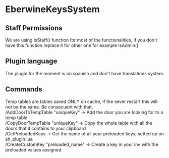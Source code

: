 # EberwineKeysSystem
## Staff Permissions
We are using IsStaff() function for most of the functionalities, if you don't have this function replace it for other one for example IsAdmin()

## Plugin language
The plugin for the moment is on spanish and don't have translations system.

## Commands
Temp tables are tables saved ONLY on cache, if the sever restart this will not be the same. Be consecuent with that.\
/AddDoorToTempTable "uniqueKey" -> Add the door you are looking for to a temp table\
/CopyDoorTempTable "uniqueKey" -> Copy the whole table with all the doors that it contains to your clipboard\
/GetPreloadedKeys -> Get the name of all your preloaded keys, setted up on sh_plugin.lua\
/CreateCustomKey "preloaded_name" -> Create a key in your inv with the preloaded values assigned.
